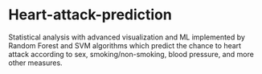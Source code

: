 # Heart-attack-prediction
Statistical analysis with advanced visualization and ML implemented by Random Forest and SVM algorithms which predict the chance to heart attack according to sex, smoking/non-smoking, blood pressure, and more other measures.
